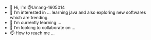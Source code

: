 - 👋 Hi, I’m @Umang-1605014
- 👀 I’m interested in ... learning java and also exploring new softwares which are trending.
- 🌱 I’m currently learning ... 
- 💞️ I’m looking to collaborate on ...
- 📫 How to reach me ...

<!---
Umang-1605014/Umang-1605014 is a ✨ special ✨ repository because its `README.md` (this file) appears on your GitHub profile.
You can click the Preview link to take a look at your changes.
--->
